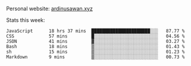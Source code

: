 Personal website: [ardinusawan.xyz](https://ardinusawan.xyz)

Stats this week:
<!--START_SECTION:waka-->

```text
JavaScript      18 hrs 37 mins  ██████████████████████░░░   87.77 %
CSS             57 mins         █░░░░░░░░░░░░░░░░░░░░░░░░   04.56 %
JSON            41 mins         ▓░░░░░░░░░░░░░░░░░░░░░░░░   03.27 %
Bash            18 mins         ▒░░░░░░░░░░░░░░░░░░░░░░░░   01.43 %
sh              15 mins         ▒░░░░░░░░░░░░░░░░░░░░░░░░   01.23 %
Markdown        9 mins          ▒░░░░░░░░░░░░░░░░░░░░░░░░   00.73 %
```

<!--END_SECTION:waka-->
